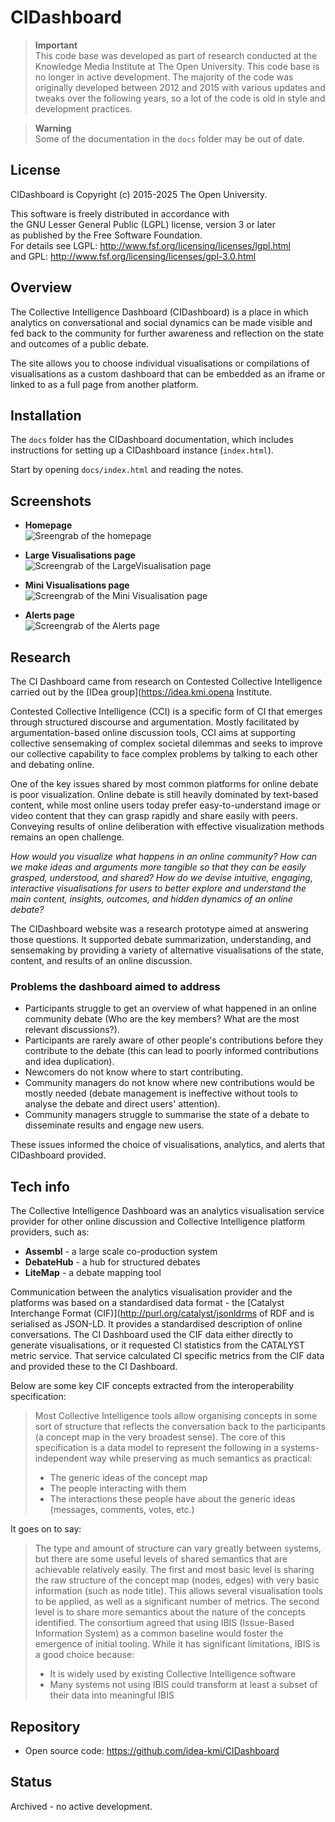 # CIDashboard

> **Important**  
> This code base was developed as part of research conducted at the Knowledge Media Institute at The Open University. This code base is no longer in active development. The majority of the code was originally developed between 2012 and 2015 with various updates and tweaks over the following years, so a lot of the code is old in style and development practices.

> **Warning**  
> Some of the documentation in the `docs` folder may be out of date.

## License

CIDashboard is Copyright (c) 2015-2025 The Open University.

This software is freely distributed in accordance with                      
the GNU Lesser General Public (LGPL) license, version 3 or later           
as published by the Free Software Foundation.                            
For details see LGPL: <http://www.fsf.org/licensing/licenses/lgpl.html>    
                and GPL: <http://www.fsf.org/licensing/licenses/gpl-3.0.html>

## Overview

The Collective Intelligence Dashboard (CIDashboard) is a place in which analytics on conversational and social dynamics can be made visible and fed back to the community for further awareness and reflection on the state and outcomes of a public debate.

The site allows you to choose individual visualisations or compilations of visualisations as a custom dashboard that can be embedded as an iframe or linked to as a full page from another platform.

## Installation

The `docs` folder has the CIDashboard documentation, which includes instructions for setting up a CIDashboard instance (`index.html`).

Start by opening `docs/index.html` and reading the notes.

## Screenshots

- **Homepage**  
  ![Sreengrab of the homepage](docs/images/homepage.png)

- **Large Visualisations page**  
  ![Screengrab of the LargeVisualisation page](docs/images/large-viz.png)

- **Mini Visualisations page**  
  ![Screengrab of the Mini Visualisation page](docs/images/mini-viz.png)

- **Alerts page**  
  ![Screengrab of the Alerts page](docs/images/alerts.png)


## Research

The CI Dashboard came from research on Contested Collective Intelligence carried out by the [IDea group](https://idea.kmi.opena Institute.

Contested Collective Intelligence (CCI) is a specific form of CI that emerges through structured discourse and argumentation. Mostly facilitated by argumentation-based online discussion tools, CCI aims at supporting collective sensemaking of complex societal dilemmas and seeks to improve our collective capability to face complex problems by talking to each other and debating online.

One of the key issues shared by most common platforms for online debate is poor visualization. Online debate is still heavily dominated by text-based content, while most online users today prefer easy-to-understand image or video content that they can grasp rapidly and share easily with peers. Conveying results of online deliberation with effective visualization methods remains an open challenge.

*How would you visualize what happens in an online community? How can we make ideas and arguments more tangible so that they can be easily grasped, understood, and shared? How do we devise intuitive, engaging, interactive visualisations for users to better explore and understand the main content, insights, outcomes, and hidden dynamics of an online debate?*

The CIDashboard website was a research prototype aimed at answering those questions. It supported debate summarization, understanding, and sensemaking by providing a variety of alternative visualisations of the state, content, and results of an online discussion.

### Problems the dashboard aimed to address

- Participants struggle to get an overview of what happened in an online community debate (Who are the key members? What are the most relevant discussions?).  
- Participants are rarely aware of other people's contributions before they contribute to the debate (this can lead to poorly informed contributions and idea duplication).  
- Newcomers do not know where to start contributing.  
- Community managers do not know where new contributions would be mostly needed (debate management is ineffective without tools to analyse the debate and direct users' attention).  
- Community managers struggle to summarise the state of a debate to disseminate results and engage new users.

These issues informed the choice of visualisations, analytics, and alerts that CIDashboard provided.

## Tech info

The Collective Intelligence Dashboard was an analytics visualisation service provider for other online discussion and Collective Intelligence platform providers, such as:

- **Assembl** - a large scale co-production system  
- **DebateHub** - a hub for structured debates  
- **LiteMap** - a debate mapping tool

Communication between the analytics visualisation provider and the platforms was based on a standardised data format - the [Catalyst Interchange Format (CIF)](http://purl.org/catalyst/jsonldrms of RDF and is serialised as JSON-LD. It provides a standardised description of online conversations. The CI Dashboard used the CIF data either directly to generate visualisations, or it requested CI statistics from the CATALYST metric service. That service calculated CI specific metrics from the CIF data and provided these to the CI Dashboard.

Below are some key CIF concepts extracted from the interoperability specification:

> Most Collective Intelligence tools allow organising concepts in some sort of structure that reflects the conversation back to the participants (a concept map in the very broadest sense). The core of this specification is a data model to represent the following in a systems-independent way while preserving as much semantics as practical:
>
> - The generic ideas of the concept map  
> - The people interacting with them  
> - The interactions these people have about the generic ideas (messages, comments, votes, etc.)

It goes on to say:

> The type and amount of structure can vary greatly between systems, but there are some useful levels of shared semantics that are achievable relatively easily. The first and most basic level is sharing the raw structure of the concept map (nodes, edges) with very basic information (such as node title). This allows several visualisation tools to be applied, as well as a significant number of metrics. The second level is to share more semantics about the nature of the concepts identified. The consortium agreed that using IBIS (Issue-Based Information System) as a common baseline would foster the emergence of initial tooling. While it has significant limitations, IBIS is a good choice because:
>
> - It is widely used by existing Collective Intelligence software  
> - Many systems not using IBIS could transform at least a subset of their data into meaningful IBIS

## Repository

- Open source code: https://github.com/idea-kmi/CIDashboard

## Status

Archived - no active development.

